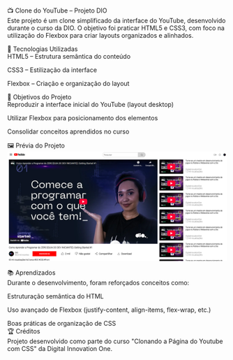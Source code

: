 📺 Clone do YouTube – Projeto DIO
<br>
Este projeto é um clone simplificado da interface do YouTube, desenvolvido durante o curso da DIO.
O objetivo foi praticar HTML5 e CSS3, com foco na utilização do Flexbox para criar layouts organizados e alinhados.

🚀 Tecnologias Utilizadas
<br>
HTML5 – Estrutura semântica do conteúdo

CSS3 – Estilização da interface

Flexbox – Criação e organização do layout

📌 Objetivos do Projeto
<br>
Reproduzir a interface inicial do YouTube (layout desktop)

Utilizar Flexbox para posicionamento dos elementos

Consolidar conceitos aprendidos no curso

🖼 Prévia do Projeto
![Prévia do Projeto](/assets/images/previa.png)

📚 Aprendizados
<br>
Durante o desenvolvimento, foram reforçados conceitos como:

Estruturação semântica do HTML

Uso avançado de Flexbox (justify-content, align-items, flex-wrap, etc.)

Boas práticas de organização de CSS
<br>
🏆 Créditos
<br>
Projeto desenvolvido como parte do curso "Clonando a Página do Youtube com CSS" da Digital Innovation One.
